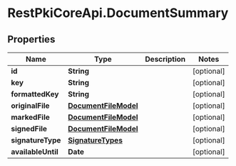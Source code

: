# RestPkiCoreApi.DocumentSummary

## Properties
Name | Type | Description | Notes
------------ | ------------- | ------------- | -------------
**id** | **String** |  | [optional] 
**key** | **String** |  | [optional] 
**formattedKey** | **String** |  | [optional] 
**originalFile** | [**DocumentFileModel**](DocumentFileModel.md) |  | [optional] 
**markedFile** | [**DocumentFileModel**](DocumentFileModel.md) |  | [optional] 
**signedFile** | [**DocumentFileModel**](DocumentFileModel.md) |  | [optional] 
**signatureType** | [**SignatureTypes**](SignatureTypes.md) |  | [optional] 
**availableUntil** | **Date** |  | [optional] 
